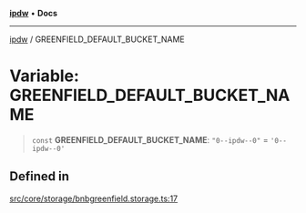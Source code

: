[**ipdw**](../README.md) • **Docs**

***

[ipdw](../globals.md) / GREENFIELD\_DEFAULT\_BUCKET\_NAME

# Variable: GREENFIELD\_DEFAULT\_BUCKET\_NAME

> `const` **GREENFIELD\_DEFAULT\_BUCKET\_NAME**: `"0--ipdw--0"` = `'0--ipdw--0'`

## Defined in

[src/core/storage/bnbgreenfield.storage.ts:17](https://github.com/ansi-code/ipdw/blob/d3334c70f49293ce3e0ff61a485778d41bda3a8d/src/core/storage/bnbgreenfield.storage.ts#L17)
